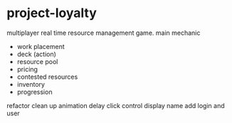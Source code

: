 # project-loyalty

multiplayer real time resource management game.
main mechanic
- work placement
- deck (action)
- resource pool 
- pricing 
- contested resources
- inventory
- progression

refactor 
clean up animation delay
click control
display name
add login and user
